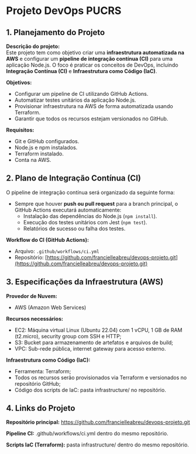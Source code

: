 # Projeto DevOps PUCRS

## 1. Planejamento do Projeto

**Descrição do projeto:**  
Este projeto tem como objetivo criar uma **infraestrutura automatizada na AWS** e configurar um **pipeline de integração contínua (CI)** para uma aplicação Node.js. O foco é praticar os conceitos de DevOps, incluindo **Integração Contínua (CI)** e **Infraestrutura como Código (IaC)**.

**Objetivos:**  
- Configurar um pipeline de CI utilizando GitHub Actions.  
- Automatizar testes unitários da aplicação Node.js.  
- Provisionar infraestrutura na AWS de forma automatizada usando Terraform.  
- Garantir que todos os recursos estejam versionados no GitHub.

**Requisitos:**  
- Git e GitHub configurados. 
- Node.js e npm instalados.  
- Terraform instalado.  
- Conta na AWS. 


## 2. Plano de Integração Contínua (CI)

O pipeline de integração contínua será organizado da seguinte forma:

- Sempre que houver **push ou pull request** para a branch principal, o GitHub Actions executará automaticamente:  
  - Instalação das dependências do Node.js (`npm install`).  
  - Execução dos testes unitários com Jest (`npm test`).  
  - Relatórios de sucesso ou falha dos testes.

**Workflow do CI (GitHub Actions):**  
- Arquivo: `.github/workflows/ci.yml`  
- Repositório: [https://github.com/francielleabreu/devops-projeto.git](https://github.com/francielleabreu/devops-projeto.git)


## 3. Especificações da Infraestrutura (AWS)

**Provedor de Nuvem:**

- AWS (Amazon Web Services)

**Recursos necessários:**

- EC2: Máquina virtual Linux (Ubuntu 22.04) com 1 vCPU, 1 GB de RAM (t2.micro), security group com SSH e HTTP;
- S3: Bucket para armazenamento de artefatos e arquivos de build;
- VPC: Sub-rede pública, internet gateway para acesso externo.

**Infraestrutura como Código (IaC):**

- Ferramenta: Terraform;
- Todos os recursos serão provisionados via Terraform e versionados no repositório GitHub;
- Código dos scripts de IaC: pasta infrastructure/ no repositório.


## 4. Links do Projeto

**Repositório principal:** https://github.com/francielleabreu/devops-projeto.git

**Pipeline CI:** .github/workflows/ci.yml dentro do mesmo repositório.

**Scripts IaC (Terraform):** pasta infrastructure/ dentro do mesmo repositório.